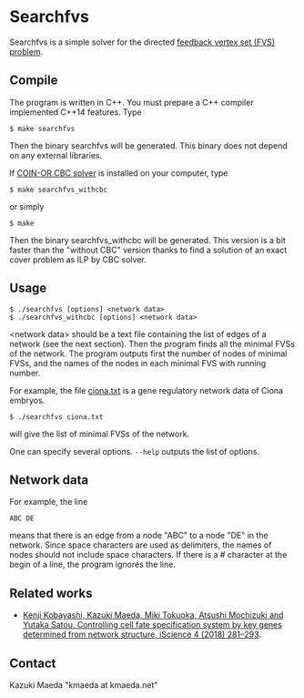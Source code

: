 # Searchfvs

Searchfvs is a simple solver for the directed [feedback vertex set (FVS) problem](https://en.wikipedia.org/wiki/Feedback_vertex_set).

## Compile

The program is written in C++. You must prepare a C++ compiler implemented C++14 features.
Type

    $ make searchfvs

Then the binary searchfvs will be generated. This binary does not depend on
any external libraries.

If [COIN-OR CBC solver](https://github.com/coin-or/Cbc) is installed on your computer,
type

    $ make searchfvs_withcbc

or simply

    $ make

Then the binary searchfvs_withcbc will be generated.
This version is a bit faster than the &quot;without CBC&quot; version
thanks to find a solution of an exact cover problem as ILP by CBC solver.

## Usage

    $ ./searchfvs [options] <network data>
    $ ./searchfvs_withcbc [options] <network data>

&lt;network data&gt; should be a text file containing the list of edges of a network
(see the next section). Then the program finds all the minimal FVSs of
the network. The program outputs first the number of nodes of minimal FVSs,
and the names of the nodes in each minimal FVS with running number.

For example, the file [ciona.txt](https://github.com/kmaed/searchfvs/blob/master/ciona.txt) is a gene regulatory network data of Ciona embryos.

    $ ./searchfvs ciona.txt

will give the list of minimal FVSs of the network.

One can specify several options. `--help` outputs the list of options.

## Network data

For example, the line

    ABC DE

means that there is an edge from a node "ABC" to a node "DE" in the network.
Since space characters are used as delimiters, the names of nodes should not
include space characters. If there is a # character at the begin of a line,
the program ignores the line.

## Related works

* [Kenji Kobayashi, Kazuki Maeda, Miki Tokuoka, Atsushi Mochizuki and Yutaka Satou, Controlling cell fate specification system by key genes determined from network structure, iScience 4 (2018) 281–293](https://doi.org/10.1016/j.isci.2018.05.004).

## Contact

Kazuki Maeda "kmaeda at kmaeda.net"
